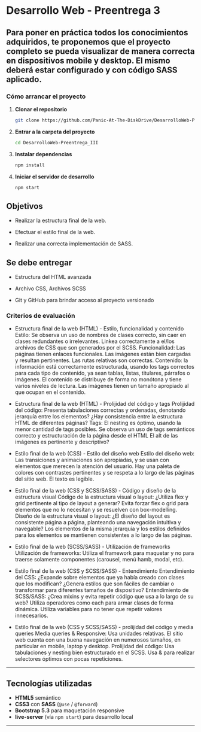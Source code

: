 # Desarrollo Web - Preentrega 3

## Para poner en práctica todos los conocimientos adquiridos, te proponemos que el proyecto completo se pueda visualizar de manera correcta en dispositivos mobile y desktop. El mismo deberá estar configurado y con código SASS aplicado.

### Cómo arrancar el proyecto

1. **Clonar el repositorio**  
   ```bash
   git clone https://github.com/Panic-At-The-DiskDrive/DesarrolloWeb-Preentrega_III.git
   ```

2. **Entrar a la carpeta del proyecto**  
   ```bash
   cd DesarrolloWeb-Preentrega_III
   ```

3. **Instalar dependencias**  
   ```bash
   npm install
   ```

4. **Iniciar el servidor de desarrollo**  
   ```bash
   npm start
   ```

## Objetivos
+ Realizar la estructura final de la web.

+ Efectuar el estilo final de la web.

+ Realizar una correcta implementación de SASS.

## Se debe entregar
+ Estructura del HTML avanzada

+ Archivo CSS, Archivos SCSS

+ Git y GitHub para brindar acceso al proyecto versionado

### Criterios de evaluación
+ Estructura final de la web (HTML) - Estilo, funcionalidad y contenido Estilo: Se observa un uso de nombres de clases correcto, sin caer en clases redundantes o irrelevantes. Linkea correctamente a el/los archivos de CSS que son generados por el SCSS. Funcionalidad: Las páginas tienen enlaces funcionales. Las imágenes están bien cargadas y resultan pertinentes. Las rutas relativas son correctas. Contenido: la información está correctamente estructurada, usando los tags correctos para cada tipo de contenido, ya sean tablas, listas, titulares, párrafos o imágenes. El contenido se distribuye de forma no monótona y tiene varios niveles de lectura. Las imágenes tienen un tamaño apropiado al que ocupan en el contenido.

+ Estructura final de la web (HTML) - Prolijidad del código y tags Prolijidad del código: Presenta tabulaciones correctas y ordenadas, denotando jerarquía entre los elementos? ¿Hay consistencia entre la estructura HTML de diferentes páginas? Tags: El nesting es óptimo, usando la menor cantidad de tags posibles. Se observa un uso de tags semánticos correcto y estructuración de la página desde el HTML El alt de las imágenes es pertinente y descriptivo?

+ Estilo final de la web (CSS) - Estilo del diseño web Estilo del diseño web: Las transiciones y animaciones son apropiadas, y se usan con elementos que merecen la atención del usuario. Hay una paleta de colores con contrastes pertinentes y se respeta a lo largo de las páginas del sitio web. El texto es legible.

+ Estilo final de la web (CSS y SCSS/SASS) - Código y diseño de la estructura visual Código de la estructura visual o layout: ¿Utiliza flex y grid pertinente al tipo de layout a generar? Evita forzar flex o grid para elementos que no lo necesitan y se resuelven con box-modelling. Diseño de la estructura visual o layout: ¿El diseño del layout es consistente página a página, planteando una navegación intuitiva y navegable? Los elementos de la misma jerarquía y los estilos definidos para los elementos se mantienen consistentes a lo largo de las páginas.

+ Estilo final de la web (SCSS/SASS) - Utilización de frameworks Utilización de frameworks: Utiliza el framework para maquetar y no para traerse solamente componentes (carousel, menú hamb, modal, etc).

+ Estilo final de la web (CSS y SCSS/SASS) - Entendimiento Entendimiento del CSS: ¿Expande sobre elementos que ya había creado con clases que los modifican? ¿Genera estilos que son fáciles de cambiar o transformar para diferentes tamaños de dispositivo? Entendimiento de SCSS/SASS: ¿Crea mixins y evita repetir código que usa a lo largo de su web? Utiliza operadores como each para armar clases de forma dinámica. Utiliza variables para no tener que repetir valores innecesarios.

+ Estilo final de la web (CSS y SCSS/SASS) - prolijidad del código y media queries Media queries & Responsive: Usa unidades relativas. El sitio web cuenta con una buena navegación en numerosos tamaños, en particular en mobile, laptop y desktop. Prolijidad del código: Usa tabulaciones y nesting bien estructurado en el SCSS. Usa & para realizar selectores óptimos con pocas repeticiones.

---

## Tecnologías utilizadas

- **HTML5** semántico  
- **CSS3** con **SASS** (`@use` / `@forward`)  
- **Bootstrap 5.3** para maquetación responsive  
- **live-server** (vía `npm start`) para desarrollo local  

---